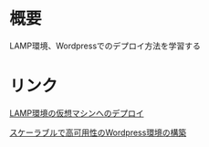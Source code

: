 # 概要
LAMP環境、Wordpressでのデプロイ方法を学習する


# リンク

[LAMP環境の仮想マシンへのデプロイ](/lamp-vm.md)

[スケーラブルで高可用性のWordpress環境の構築](/scarable-wordpress.md)
